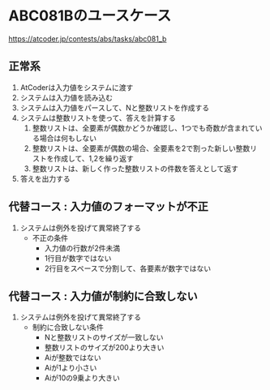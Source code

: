 # ABC081Bのユースケース

https://atcoder.jp/contests/abs/tasks/abc081_b

## 正常系
1. AtCoderは入力値をシステムに渡す
1. システムは入力値を読み込む
1. システムは入力値をパースして、Nと整数リストを作成する
1. システムは整数リストを使って、答えを計算する
    1. 整数リストは、全要素が偶数かどうか確認し、1つでも奇数が含まれている場合は何もしない
    1. 整数リストは、全要素が偶数の場合、全要素を2で割った新しい整数リストを作成して、1,2を繰り返す
    1. 整数リストは、新しく作った整数リストの件数を答えとして返す
1. 答えを出力する

## 代替コース : 入力値のフォーマットが不正
1. システムは例外を投げて異常終了する
    * 不正の条件
        * 入力値の行数が2件未満
        * 1行目が数字ではない
        * 2行目をスペースで分割して、各要素が数字ではない

## 代替コース : 入力値が制約に合致しない
1. システムは例外を投げて異常終了する
    * 制約に合致しない条件
        * Nと整数リストのサイズが一致しない
        * 整数リストのサイズが200より大きい
        * Aiが整数ではない
        * Aiが1より小さい
        * Aiが10の9乗より大きい

